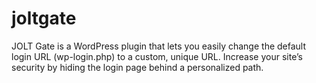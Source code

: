 # joltgate
JOLT Gate is a WordPress plugin that lets you easily change the default login URL (wp-login.php) to a custom, unique URL. Increase your site’s security by hiding the login page behind a personalized path.
